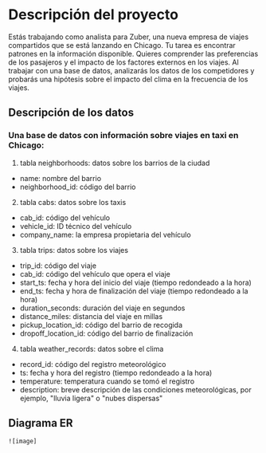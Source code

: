 # Descripción del proyecto
Estás trabajando como analista para Zuber, una nueva empresa de viajes compartidos que se está lanzando en Chicago. Tu tarea es encontrar patrones en la información disponible. Quieres comprender las preferencias de los pasajeros y el impacto de los factores externos en los viajes.
Al trabajar con una base de datos, analizarás los datos de los competidores y probarás una hipótesis sobre el impacto del clima en la frecuencia de los viajes.
## Descripción de los datos
### Una base de datos con información sobre viajes en taxi en Chicago:
1. tabla neighborhoods: datos sobre los barrios de la ciudad  
- name: nombre del barrio
- neighborhood_id: código del barrio  
2. tabla cabs: datos sobre los taxis  
- cab_id: código del vehículo
- vehicle_id: ID técnico del vehículo
- company_name: la empresa propietaria del vehículo  
3. tabla trips: datos sobre los viajes
- trip_id: código del viaje
- cab_id: código del vehículo que opera el viaje
- start_ts: fecha y hora del inicio del viaje (tiempo redondeado a la hora)
- end_ts: fecha y hora de finalización del viaje (tiempo redondeado a la hora)
- duration_seconds: duración del viaje en segundos
- distance_miles: distancia del viaje en millas
- pickup_location_id: código del barrio de recogida
- dropoff_location_id: código del barrio de finalización  
4. tabla weather_records: datos sobre el clima
- record_id: código del registro meteorológico
- ts: fecha y hora del registro (tiempo redondeado a la hora)
- temperature: temperatura cuando se tomó el registro
- description: breve descripción de las condiciones meteorológicas, por ejemplo, "lluvia ligera" o "nubes dispersas"
## Diagrama ER
    ![image]